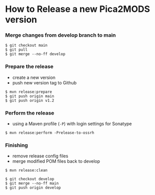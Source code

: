 How to Release a new Pica2MODS version
======================================

### Merge changes from develop branch to main
```
$ git checkout main
$ git pull
$ git merge --no-ff develop

```

### Prepare the release
- create a new version
- push new version tag to Github

```
$ mvn release:prepare
$ git push origin main
$ git push origin v1.2
```

### Perform the release
- using a Maven profile (`-P`) with login settings for Sonatype

```
$ mvn release:perform -Prelease-to-ossrh
```
### Finishing
- remove release config files
- merge modified POM files back to develop

```
$ mvn release:clean

$ git checkout develop
$ git merge --no-ff main
$ git push origin develop
```
